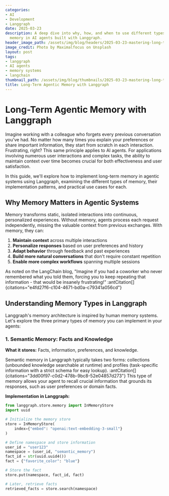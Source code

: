 ```yaml
---
categories:
- AI
- Development
- Langgraph
date: 2025-03-23
description: A deep dive into why, how, and when to use different types of long-term
  memory in AI agents built with Langgraph.
header_image_path: /assets/img/blog/headers/2025-03-23-mastering-long-term-agentic-memory-with-langgraph.jpg
image_credit: Photo by Maximalfocus on Unsplash
layout: post
tags:
- langgraph
- AI agents
- memory systems
- langchain
thumbnail_path: /assets/img/blog/thumbnails/2025-03-23-mastering-long-term-agentic-memory-with-langgraph.jpg
title: Long-Term Agentic Memory with Langgraph
---
```


# Long-Term Agentic Memory with Langgraph

Imagine working with a colleague who forgets every previous conversation you've had. No matter how many times you explain your preferences or share important information, they start from scratch in each interaction. Frustrating, right? This same principle applies to AI agents. For applications involving numerous user interactions and complex tasks, the ability to maintain context over time becomes crucial for both effectiveness and user satisfaction.

In this guide, we'll explore how to implement long-term memory in agentic systems using Langgraph, examining the different types of memory, their implementation patterns, and practical use cases for each.

## Why Memory Matters in Agentic Systems

Memory transforms static, isolated interactions into continuous, personalized experiences. Without memory, agents process each request independently, missing the valuable context from previous exchanges. With memory, they can:

1. **Maintain context** across multiple interactions
2. **Personalize responses** based on user preferences and history
3. **Adapt behavior** through feedback and past experiences
4. **Build more natural conversations** that don't require constant repetition
5. **Enable more complex workflows** spanning multiple sessions

As noted on the LangChain blog, "Imagine if you had a coworker who never remembered what you told them, forcing you to keep repeating that information - that would be insanely frustrating!" :antCitation[]{citations="e4fd27f6-c104-4671-bd0a-c79341a056cd"}

## Understanding Memory Types in Langgraph

Langgraph's memory architecture is inspired by human memory systems. Let's explore the three primary types of memory you can implement in your agents:

### 1. Semantic Memory: Facts and Knowledge

**What it stores:** Facts, information, preferences, and knowledge.

Semantic memory in Langgraph typically takes two forms: collections (unbounded knowledge searchable at runtime) and profiles (task-specific information with a strict schema for easy lookup). :antCitation[]{citations="3dd00f97-c0d2-478b-9bc8-52e04857d273"} This type of memory allows your agent to recall crucial information that grounds its responses, such as user preferences or domain facts.

**Implementation in Langgraph:**
```python
from langgraph.store.memory import InMemoryStore
import uuid

# Initialize the memory store
store = InMemoryStore(
    index={"embed": "openai:text-embedding-3-small"}
)

# Define namespace and store information
user_id = "user123"
namespace = (user_id, "semantic_memory")
fact_id = str(uuid.uuid4())
fact = {"favorite_color": "blue"}

# Store the fact
store.put(namespace, fact_id, fact)

# Later, retrieve facts
retrieved_facts = store.search(namespace)